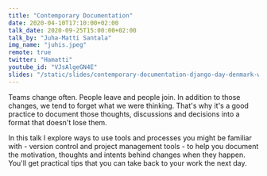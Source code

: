 ```yaml
---
title: "Contemporary Documentation"
date: 2020-04-10T17:10:00+02:00
talk_date: 2020-09-25T15:00:00+02:00
talk_by: "Juha-Matti Santala"
img_name: "juhis.jpeg"
remote: true
twitter: "Hamatti"
youtube_id: "VJsAlgeGN4E"
slides: "/static/slides/contemporary-documentation-django-day-denmark-web.pdf"
---
```


Teams change often. People leave and people join. In addition to those changes, we tend to forget what we were thinking. That's why it's a good practice to document those thoughts, discussions and decisions into a format that doesn't lose them.

In this talk I explore ways to use tools and processes you might be familiar with - version control and project management tools - to help you document the motivation, thoughts and intents behind changes when they happen. You'll get practical tips that you can take back to your work the next day.
